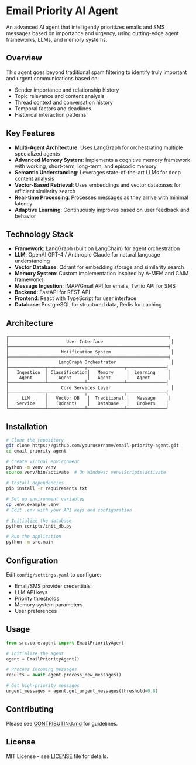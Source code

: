 # Email Priority AI Agent

An advanced AI agent that intelligently prioritizes emails and SMS messages based on importance and urgency, using cutting-edge agent frameworks, LLMs, and memory systems.

## Overview

This agent goes beyond traditional spam filtering to identify truly important and urgent communications based on:
- Sender importance and relationship history
- Topic relevance and content analysis
- Thread context and conversation history
- Temporal factors and deadlines
- Historical interaction patterns

## Key Features

- **Multi-Agent Architecture**: Uses LangGraph for orchestrating multiple specialized agents
- **Advanced Memory System**: Implements a cognitive memory framework with working, short-term, long-term, and episodic memory
- **Semantic Understanding**: Leverages state-of-the-art LLMs for deep content analysis
- **Vector-Based Retrieval**: Uses embeddings and vector databases for efficient similarity search
- **Real-time Processing**: Processes messages as they arrive with minimal latency
- **Adaptive Learning**: Continuously improves based on user feedback and behavior

## Technology Stack

- **Framework**: LangGraph (built on LangChain) for agent orchestration
- **LLM**: OpenAI GPT-4 / Anthropic Claude for natural language understanding
- **Vector Database**: Qdrant for embedding storage and similarity search
- **Memory System**: Custom implementation inspired by A-MEM and CAIM frameworks
- **Message Ingestion**: IMAP/Gmail API for emails, Twilio API for SMS
- **Backend**: FastAPI for REST API
- **Frontend**: React with TypeScript for user interface
- **Database**: PostgreSQL for structured data, Redis for caching

## Architecture

```
┌─────────────────────────────────────────────────────────────┐
│                      User Interface                          │
├─────────────────────────────────────────────────────────────┤
│                    Notification System                       │
├─────────────────────────────────────────────────────────────┤
│                   LangGraph Orchestrator                     │
├──────────────┬──────────────┬──────────────┬───────────────┤
│   Ingestion  │ Classification│   Memory     │  Learning     │
│    Agent     │    Agent      │   Agent      │   Agent       │
├──────────────┴──────────────┴──────────────┴───────────────┤
│                    Core Services Layer                       │
├──────────────┬──────────────┬──────────────┬───────────────┤
│     LLM      │   Vector DB   │  Traditional │   Message     │
│   Service    │   (Qdrant)    │   Database   │   Brokers    │
└──────────────┴──────────────┴──────────────┴───────────────┘
```

## Installation

```bash
# Clone the repository
git clone https://github.com/yourusername/email-priority-agent.git
cd email-priority-agent

# Create virtual environment
python -m venv venv
source venv/bin/activate  # On Windows: venv\Scripts\activate

# Install dependencies
pip install -r requirements.txt

# Set up environment variables
cp .env.example .env
# Edit .env with your API keys and configuration

# Initialize the database
python scripts/init_db.py

# Run the application
python -m src.main
```

## Configuration

Edit `config/settings.yaml` to configure:
- Email/SMS provider credentials
- LLM API keys
- Priority thresholds
- Memory system parameters
- User preferences

## Usage

```python
from src.core.agent import EmailPriorityAgent

# Initialize the agent
agent = EmailPriorityAgent()

# Process incoming messages
results = await agent.process_new_messages()

# Get high-priority messages
urgent_messages = agent.get_urgent_messages(threshold=0.8)
```

## Contributing

Please see [CONTRIBUTING.md](docs/CONTRIBUTING.md) for guidelines.

## License

MIT License - see [LICENSE](LICENSE) file for details.